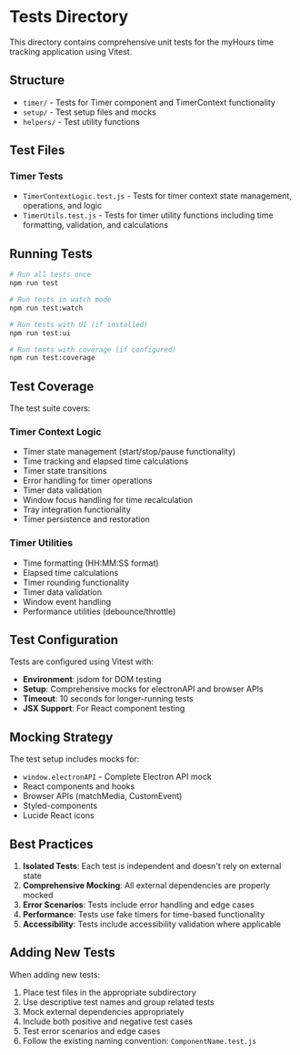# Tests Directory

This directory contains comprehensive unit tests for the myHours time tracking application using Vitest.

## Structure

- `timer/` - Tests for Timer component and TimerContext functionality
- `setup/` - Test setup files and mocks
- `helpers/` - Test utility functions

## Test Files

### Timer Tests
- `TimerContextLogic.test.js` - Tests for timer context state management, operations, and logic
- `TimerUtils.test.js` - Tests for timer utility functions including time formatting, validation, and calculations

## Running Tests

```bash
# Run all tests once
npm run test

# Run tests in watch mode
npm run test:watch

# Run tests with UI (if installed)
npm run test:ui

# Run tests with coverage (if configured)
npm run test:coverage
```

## Test Coverage

The test suite covers:

### Timer Context Logic
- Timer state management (start/stop/pause functionality)
- Time tracking and elapsed time calculations
- Timer state transitions
- Error handling for timer operations
- Timer data validation
- Window focus handling for time recalculation
- Tray integration functionality
- Timer persistence and restoration

### Timer Utilities
- Time formatting (HH:MM:SS format)
- Elapsed time calculations
- Timer rounding functionality
- Timer data validation
- Window event handling
- Performance utilities (debounce/throttle)

## Test Configuration

Tests are configured using Vitest with:
- **Environment**: jsdom for DOM testing
- **Setup**: Comprehensive mocks for electronAPI and browser APIs
- **Timeout**: 10 seconds for longer-running tests
- **JSX Support**: For React component testing

## Mocking Strategy

The test setup includes mocks for:
- `window.electronAPI` - Complete Electron API mock
- React components and hooks
- Browser APIs (matchMedia, CustomEvent)
- Styled-components
- Lucide React icons

## Best Practices

1. **Isolated Tests**: Each test is independent and doesn't rely on external state
2. **Comprehensive Mocking**: All external dependencies are properly mocked
3. **Error Scenarios**: Tests include error handling and edge cases
4. **Performance**: Tests use fake timers for time-based functionality
5. **Accessibility**: Tests include accessibility validation where applicable

## Adding New Tests

When adding new tests:

1. Place test files in the appropriate subdirectory
2. Use descriptive test names and group related tests
3. Mock external dependencies appropriately
4. Include both positive and negative test cases
5. Test error scenarios and edge cases
6. Follow the existing naming convention: `ComponentName.test.js`